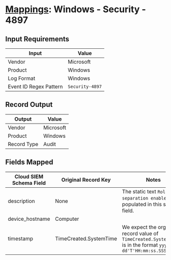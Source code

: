 # [Mappings](README.md): Windows - Security - 4897

## Input Requirements

|Input|Value|
|-----|-----|
|Vendor|Microsoft|
|Product|Windows|
|Log Format|Windows|
|Event ID Regex Pattern|`Security-4897`|

## Record Output

|Output|Value|
|------|-----|
|Vendor|Microsoft|
|Product|Windows|
|Record Type|Audit|

## Fields Mapped

|Cloud SIEM Schema Field|Original Record Key|Notes|
|-----------------------|-------------------|-----|
|description|None|The static text `Role separation enabled` is populated in this schema field.|
|device_hostname|Computer||
|timestamp|TimeCreated.SystemTime|We expect the orginal record value of `TimeCreated.SystemTime` is in the format `yyyy-MM-dd'T'HH:mm:ss.SSSSSSSSSZ`|

